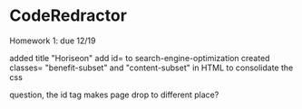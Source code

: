 # CodeRedractor
Homework 1: due 12/19

added title "Horiseon"
add id= to search-engine-optimization 
created classes= "benefit-subset" and "content-subset" in HTML to consolidate the css

question, the id tag makes page drop to different place?
